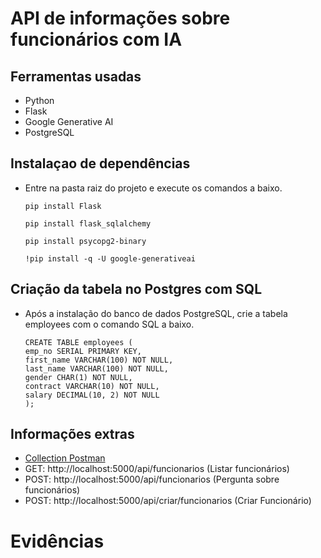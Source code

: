 # API de informações sobre funcionários com IA

## Ferramentas usadas 
    
- Python
- Flask
- Google Generative AI
- PostgreSQL

## Instalaçao de dependências

- Entre na pasta raiz do projeto e execute os comandos a baixo.
    ```
    pip install Flask
    ```

    ```
    pip install flask_sqlalchemy
    ```

    ```
    pip install psycopg2-binary 
    ```
    
    ```
    !pip install -q -U google-generativeai
    ```

## Criação da tabela no Postgres com SQL

- Após a instalação do banco de dados PostgreSQL, crie a tabela employees com o comando SQL a baixo.
    ```
    CREATE TABLE employees (
    emp_no SERIAL PRIMARY KEY,
    first_name VARCHAR(100) NOT NULL,
    last_name VARCHAR(100) NOT NULL,
    gender CHAR(1) NOT NULL,
    contract VARCHAR(10) NOT NULL,
    salary DECIMAL(10, 2) NOT NULL
    );
    ```

## Informações extras

- [Collection Postman](./postman/API-com-IA.postman_collection.json)
- GET: http://localhost:5000/api/funcionarios (Listar funcionários)
- POST: http://localhost:5000/api/funcionarios (Pergunta sobre funcionários)
- POST: http://localhost:5000/api/criar/funcionarios (Criar Funcionário)

# Evidências